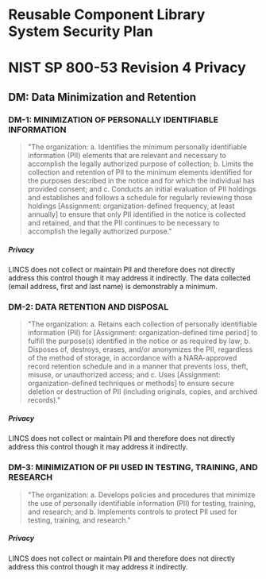 # Reusable Component Library System Security Plan

# NIST SP 800-53 Revision 4 Privacy

## DM: Data Minimization and Retention

### DM-1: MINIMIZATION OF PERSONALLY IDENTIFIABLE INFORMATION

> "The organization:
>      a.    Identifies the minimum personally identifiable information (PII) elements
> that are relevant
>            and necessary to accomplish the legally authorized purpose of collection;
>      b.    Limits the collection and retention of PII to the minimum elements
> identified for the purposes
>            described in the notice and for which the individual has provided consent;
> and
>      c.    Conducts an initial evaluation of PII holdings and establishes and
> follows a schedule for
>            regularly reviewing those holdings [Assignment: organization-defined
> frequency, at least
>            annually] to ensure that only PII identified in the notice is collected
> and retained, and that the
>            PII continues to be necessary to accomplish the legally authorized
> purpose."

##### Privacy

LINCS does not collect or maintain PII and therefore does not directly address this
control though it may address it indirectly. The data collected (email address, first
and last name) is demonstrably a minimum.


### DM-2: DATA RETENTION AND DISPOSAL

> "The organization:
>      a. Retains each collection of personally identifiable information (PII)
>         for [Assignment: organization-defined time period] to fulfill the purpose(s) identified in the notice or as
>         required by law;
>      b. Disposes of, destroys, erases, and/or anonymizes the PII, regardless
>         of the method of storage, in accordance with a NARA-approved record retention
>         schedule and in a manner that prevents loss, theft, misuse, or unauthorized access; and
>      c. Uses [Assignment: organization-defined techniques or methods] to ensure
>         secure deletion or destruction of PII (including originals, copies, and 
>         archived records)."

##### Privacy

LINCS does not collect or maintain PII and therefore does not directly address this
control though it may address it indirectly.


### DM-3: MINIMIZATION OF PII USED IN TESTING, TRAINING, AND RESEARCH

> "The organization:
>      a.    Develops policies and procedures that minimize the use of personally identifiable information
>            (PII) for testing, training, and research; and
>      b.    Implements controls to protect PII used for testing, training, and research."

##### Privacy

LINCS does not collect or maintain PII and therefore does not directly address this
control though it may address it indirectly.



